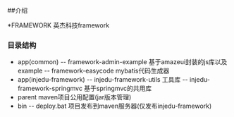 ##介绍

*FRAMEWORK 英杰科技framework

### 目录结构
* app(common)
    -- framework-admin-example		基于amazeui封装的js库以及example
    -- framework-easycode		mybatis代码生成器
* app(injedu-framework)
    -- injedu-framework-utils		工具库
    -- injedu-framework-springmvc	基于springmvc的共用库
* parent	maven项目公用配置(jar版本管理)
* bin
    -- deploy.bat 项目发布到maven服务器(仅发布injedu-framework)